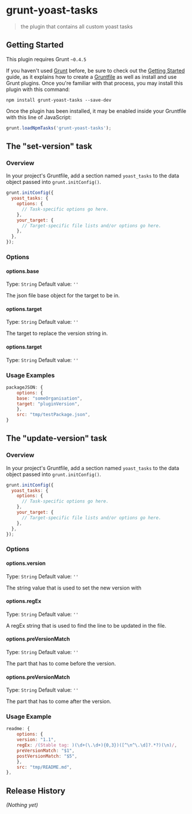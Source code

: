 # grunt-yoast-tasks

> the plugin that contains all custom yoast tasks

## Getting Started
This plugin requires Grunt `~0.4.5`

If you haven't used [Grunt](http://gruntjs.com/) before, be sure to check out the [Getting Started](http://gruntjs.com/getting-started) guide, as it explains how to create a [Gruntfile](http://gruntjs.com/sample-gruntfile) as well as install and use Grunt plugins. Once you're familiar with that process, you may install this plugin with this command:

```shell
npm install grunt-yoast-tasks --save-dev
```

Once the plugin has been installed, it may be enabled inside your Gruntfile with this line of JavaScript:

```js
grunt.loadNpmTasks('grunt-yoast-tasks');
```

## The "set-version" task

### Overview
In your project's Gruntfile, add a section named `yoast_tasks` to the data object passed into `grunt.initConfig()`.

```js
grunt.initConfig({
  yoast_tasks: {
    options: {
      // Task-specific options go here.
    },
    your_target: {
      // Target-specific file lists and/or options go here.
    },
  },
});
```

### Options

#### options.base
Type: `String`
Default value: `''`

The json file base object for the target to be in.

#### options.target
Type: `String`
Default value: `''`

The target to replace the version string in.

#### options.target
Type: `String`
Default value: `''`

### Usage Examples

```js
packageJSON: {
	options: {
	base: "someOrganisation",
	target: "pluginVersion",
	},
	src: "tmp/testPackage.json",
}


```


## The "update-version" task

### Overview
In your project's Gruntfile, add a section named `yoast_tasks` to the data object passed into `grunt.initConfig()`.

```js
grunt.initConfig({
  yoast_tasks: {
    options: {
      // Task-specific options go here.
    },
    your_target: {
      // Target-specific file lists and/or options go here.
    },
  },
});
```

### Options

#### options.version
Type: `String`
Default value: `''`

The string value that is used to set the new version with

#### options.regEx
Type: `String`
Default value: `''`

A regEx string that is used to find the line to be updated in the file.

#### options.preVersionMatch
Type: `String`
Default value: `''`

The part that has to come before the version.

#### options.preVersionMatch
Type: `String`
Default value: `''`

The part that has to come after the version.

### Usage Example
```js
readme: {
	options: {
	version: "1.1",
	regEx: /(Stable tag: )(\d+(\.\d+){0,3})([^\n^\.\d]?.*?)(\n)/,
	preVersionMatch: "$1",
	postVersionMatch: "$5",
	},
    src: "tmp/README.md",
},

```

## Release History
_(Nothing yet)_
